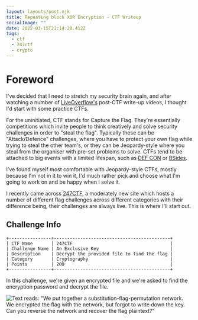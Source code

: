 ```yaml
---
layout: layouts/post.njk
title: Repeating block XOR Encryption - CTF Writeup
socialImage: ""
date: 2022-03-15T21:14:20.412Z
tags:
  - ctf
  - 247ctf
  - crypto
---
```

# Foreword

I've decided that I need to stretch my security brain again, and after watching a number of [LiveOverflow's](https://www.youtube.com/liveoverflow) post-CTF write-up videos, I thought I'd start with some practice CTFs.

For the uninitiated, CTF stands for Capture the Flag. They're essentially competitions which invite people to think creatively and solve security challenges in order to "steal the flag". Typically these can be "Attack/Defence" challenges, where you have to protect your own flag while trying to steal the other team's, or they can be Jeopardy-style where you steal from the organiser with pre-set problems to solve. CTFs tend to be attached to big events with a limited lifespan, such as [DEF CON](https://defcon.org/) or [BSides](https://www.securitybsides.org.uk/).

I've found myself most comfortable with Jeopardy-style CTFs, mostly because I'm not in it to win it, I'd much rather pick and choose what I'm going to work on and be happy when I solve it. 

I recently came across [247CTF](https://247ctf.com), a moderately new site which hosts a number of different flag challenges across different categories with their difference being, their challenges are always live. This is where I'll start out.

## Challenge Info

```
+----------------+--------------------------------------------+
| CTF Name       | 247CTF                                     |
| Challenge Name | An Exclusive Key                           |
| Description    | Decrypt the provided file to find the flag |
| Category       | Cryptography                               |
| Points         | 200                                        |
+----------------+--------------------------------------------+
```

In this challenge, we're given an encrypted file and we're asked to find the encryption password and decrypt the file.

![Text reads: "We put together a substitution-flag-permutation network. We encrypted the flag with the network, but forgot to write down the key. Can you reverse the network and recover the flag plaintext?"](/images/screenshot-2022-03-15-at-21.09.34.png "Challenge description")